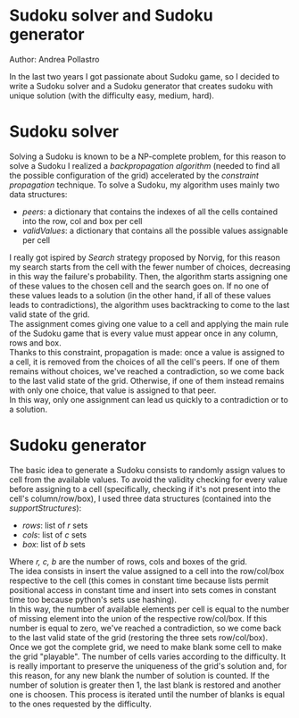 # Sudoku solver and Sudoku generator
Author: Andrea Pollastro

In the last two years I got passionate about Sudoku game, so I decided to write a Sudoku solver and a Sudoku generator that creates sudoku with unique solution (with the difficulty easy, medium, hard).

# Sudoku solver
Solving a Sudoku is known to be a NP-complete problem, for this reason to solve a Sudoku I realized a <i>backpropagation algorithm</i> (needed to find all the possible configuration of the grid) accelerated by the <i>constraint propagation</i> technique.
To solve a Sudoku, my algorithm uses mainly two data structures:
- <i>peers</i>: a dictionary that contains the indexes of all the cells contained into the row, col and box per cell
- <i>validValues</i>: a dictionary that contains all the possible values assignable per cell

I really got ispired by <i>Search</i> strategy proposed by Norvig, for this reason my search starts from the cell with the fewer number of choices, decreasing in this way the failure's probability. Then, the algorithm starts assigning one of these values to the chosen cell and the search goes on. If no one of these values leads to a solution (in the other hand, if all of these values leads to contradictions), the algorithm uses backtracking to come to the last valid state of the grid.<br>
The assignment comes giving one value to a cell and applying the main rule of the Sudoku game that is every value must appear once in any column, rows and box.<br>
Thanks to this constraint, propagation is made: once a value is assigned to a cell, it is removed from the choices of all the cell's peers. If one of them remains without choices, we've reached a contradiction, so we come back to the last valid state of the grid. Otherwise, if one of them instead remains with only one choice, that value is assigned to that peer.<br>
In this way, only one assignment can lead us quickly to a contradiction or to a solution.

# Sudoku generator
The basic idea to generate a Sudoku consists to randomly assign values to cell from the available values. To avoid the validity checking for every value before assigning to a cell (specifically, checking if it's not present into the cell's column/row/box), I used three data structures (contained into the <i>supportStructures</i>):
- <i>rows</i>: list of <i>r</i> sets
- <i>cols</i>: list of <i>c</i> sets
- <i>box</i>: list of <i>b</i> sets

Where <i>r, c, b</i> are the number of rows, cols and boxes of the grid.<br>
The idea consists in insert the value assigned to a cell into the row/col/box respective to the cell (this comes in constant time because lists permit positional access in constant time and insert into sets comes in constant time too because python's sets use hashing).<br>
In this way, the number of available elements per cell is equal to the number of missing element into the union of the respective row/col/box. If this number is equal to zero, we've reached a contradiction, so we come back to the last valid state of the grid (restoring the three sets row/col/box).<br>
Once we got the complete grid, we need to make blank some cell to make the grid "playable". The number of cells varies according to the difficulty. It is really important to preserve the uniqueness of the grid's solution and, for this reason, for any new blank the number of solution is counted. If the number of solution is greater then 1, the last blank is restored and another one is choosen. This process is iterated until the number of blanks is equal to the ones requested by the difficulty.

